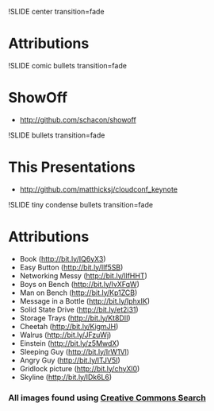 !SLIDE center transition=fade
# Attributions

!SLIDE comic bullets transition=fade
# ShowOff
* <http://github.com/schacon/showoff>

!SLIDE bullets transition=fade
# This Presentations

* <http://github.com/matthicksj/cloudconf_keynote>

!SLIDE tiny condense bullets transition=fade

# Attributions

* Book (<http://bit.ly/IQ6yX3>)
* Easy Button (<http://bit.ly/Ilf5SB>)
* Networking Messy (<http://bit.ly/IlfHHT>)
* Boys on Bench (<http://bit.ly/IvXFqW>)
* Man on Bench (<http://bit.ly/Kp1ZCB>)
* Message in a Bottle (<http://bit.ly/IphxIK>)
* Solid State Drive (<http://bit.ly/et2i31>)
* Storage Trays (<http://bit.ly/Kt8DII>)
* Cheetah (<http://bit.ly/KigmJH>)
* Walrus (<http://bit.ly/JFzuWj>)
* Einstein (<http://bit.ly/z5MwdX>)
* Sleeping Guy (<http://bit.ly/IrW1Vl>)
* Angry Guy (<http://bit.ly/ITJV5I>)
* Gridlock picture (<http://bit.ly/chyXl0>)
* Skyline (<http://bit.ly/IDk6L6>)

### All images found using [Creative Commons Search](http://search.creativecommons.org/)
